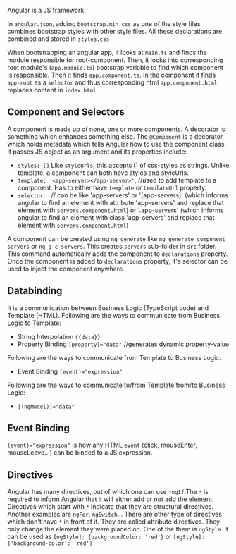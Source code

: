Angular is a JS framework.

In `angular.json`, adding `bootstrap.min.css` as one of the style files combines bootstrap styles with other style files. All these declarations are combined and stored in `styles.css`

When bootstrapping an angular app, it looks at `main.ts` and finds the module responsible for root-component. Then, it looks into corresponding root module's (`app.module.ts`) bootstrap variable to find which component is responsible. Then it finds `app.component.ts`. In the component it finds `app-root` as a `selector` and thus corresponding html `app.component.html` replaces content in `index.html`.

## Component and Selectors

A component is made up of none, one or more components. A decorator is something which enhances something else. The `@Component` is a decorator which holds metadata which tells Angular how to use the component class. It passes JS object as an argument and its properties include:

- `styles: []` Like `styleUrls`, this accepts [] of css-styles as strings. Unlike template, a component can both have styles and styleUrls.
- `template: '<app-server></app-server>'`, //used to add template to a component. Has to either have `template` or `templateUrl` property.
- `selector: ` // can be like 'app-servers' or '[app-servers]' (which informs angular to find an element with attribute 'app-servers' and replace that element with `servers.component.html`) or '.app-servers' (which informs angular to find an element with class 'app-servers' and replace that element with `servers.component.html`)

A component can be created using `ng generate` like `ng generate component servers` or `ng g c servers`. This creates `servers` sub-folder in `src` folder.
This command automatically adds the component to `declarations` property. Once the component is added to `declarations` property, it's selector can be used to inject the component anywhere.

## Databinding

It is a communication between Business Logic (TypeScript code) and Template (HTML).
Following are the ways to communicate from Business Logic to Template:

- String Interpolation `{{data}}`
- Property Binding `[property]="data"` //generates dynamic property-value

Following are the ways to communicate from Template to Business Logic:

- Event Binding `(event)="expression"`

Following are the ways to communicate to/from Template from/to Business Logic:

- `[(ngModel)]="data"`

## Event Binding

`(event)="expression"` is how any HTML `event` (click, mouseEnter, mouseLeave...) can be binded to a JS expression.

## Directives

Angular has many directives, out of which one can use `*ngIf`.The `*` is required to inform Angular that it will either add or not add the element. Directives which start with `*` indicate that they are structural directives. Another examples are `ngFor`, `ngSwitch`...
There are other type of directives which don't have `*` in front of it. They are called attribute directives. They only change the element they were placed on. One of the them is `ngStyle`. It can be used as `[ngStyle]: {backgroundColor: 'red'}` or `[ngStyle]: {'background-color': 'red'}`
